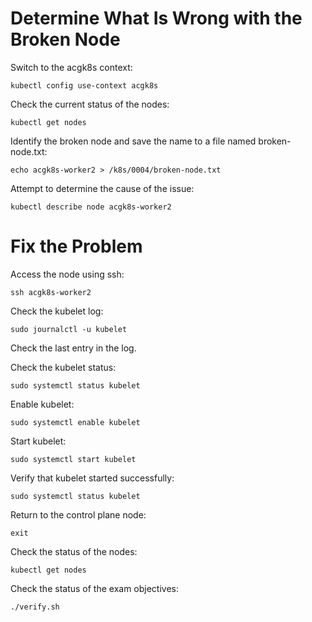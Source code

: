 # Determine What Is Wrong with the Broken Node

Switch to the acgk8s context:
```
kubectl config use-context acgk8s
```

Check the current status of the nodes:
```
kubectl get nodes
```

Identify the broken node and save the name to a file named broken-node.txt:
```
echo acgk8s-worker2 > /k8s/0004/broken-node.txt
```

Attempt to determine the cause of the issue:
```
kubectl describe node acgk8s-worker2
```

# Fix the Problem

Access the node using ssh:
```
ssh acgk8s-worker2
```

Check the kubelet log:
```
sudo journalctl -u kubelet
```

Check the last entry in the log.

Check the kubelet status:
```
sudo systemctl status kubelet
```

Enable kubelet:
```
sudo systemctl enable kubelet
```

Start kubelet:
```
sudo systemctl start kubelet
```

Verify that kubelet started successfully:
```
sudo systemctl status kubelet
```

Return to the control plane node:
```
exit
```

Check the status of the nodes:
```
kubectl get nodes
```

Check the status of the exam objectives:
```
./verify.sh
```